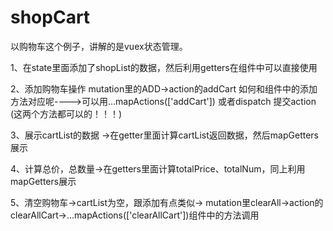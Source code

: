 # shopCart
以购物车这个例子，讲解的是vuex状态管理。

1、在state里面添加了shopList的数据，然后利用getters在组件中可以直接使用

2、添加购物车操作 mutation里的ADD->action的addCart   如何和组件中的添加方法对应呢---->可以用...mapActions(['addCart'])   或者dispatch 提交action
(这两个方法都可以的！！！)

3、展示cartList的数据 ->在getter里面计算cartList返回数据，然后mapGetters展示

4、计算总价，总数量->在getters里面计算totalPrice、totalNum，同上利用mapGetters展示

5、清空购物车->cartList为空，跟添加有点类似-> mutation里clearAll->action的clearAllCart->...mapActions(['clearAllCart'])组件中的方法调用

